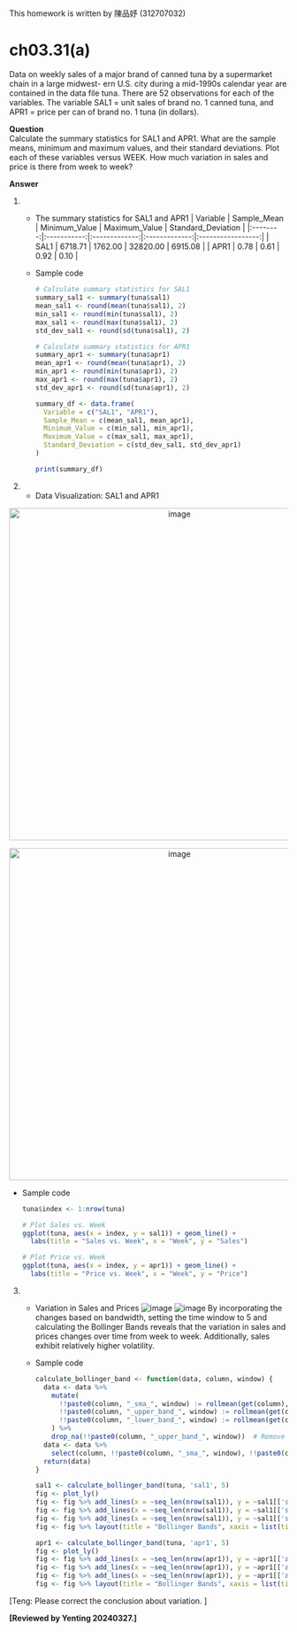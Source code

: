 ##
This homework is written by 陳品妤 (312707032)

# ch03.31(a)
Data on weekly sales of a major brand of canned tuna by a supermarket chain in a large midwest- ern U.S. city during a mid-1990s calendar year are contained in the data file tuna. There are 52 observations for each of the variables. The variable SAL1 = unit sales of brand no. 1 canned tuna, and APR1 = price per can of brand no. 1 tuna (in dollars).

**Question** \
Calculate the summary statistics for SAL1 and APR1. What are the sample means, minimum and maximum values, and their standard deviations. Plot each of these variables versus WEEK. How much variation in sales and price is there from week to week?

**Answer**
1. - The summary statistics for SAL1 and APR1
      | Variable | Sample_Mean | Minimum_Value | Maximum_Value | Standard_Deviation |
      |:--------:|:-----------:|:-------------:|:-------------:|:-----------------:|
      |   SAL1   |   6718.71   |    1762.00    |    32820.00   |      6915.08      |
      |   APR1   |     0.78    |      0.61     |      0.92     |        0.10       |

   - Sample code
      ```r
      # Calculate summary statistics for SAL1
      summary_sal1 <- summary(tuna$sal1)
      mean_sal1 <- round(mean(tuna$sal1), 2)
      min_sal1 <- round(min(tuna$sal1), 2)
      max_sal1 <- round(max(tuna$sal1), 2)
      std_dev_sal1 <- round(sd(tuna$sal1), 2)
      
      # Calculate summary statistics for APR1
      summary_apr1 <- summary(tuna$apr1)
      mean_apr1 <- round(mean(tuna$apr1), 2)
      min_apr1 <- round(min(tuna$apr1), 2)
      max_apr1 <- round(max(tuna$apr1), 2)
      std_dev_apr1 <- round(sd(tuna$apr1), 2)
      
      summary_df <- data.frame(
        Variable = c("SAL1", "APR1"),
        Sample_Mean = c(mean_sal1, mean_apr1),
        Minimum_Value = c(min_sal1, min_apr1),
        Maximum_Value = c(max_sal1, max_apr1),
        Standard_Deviation = c(std_dev_sal1, std_dev_apr1)
      )
  
     print(summary_df)
2. - Data Visualization: SAL1 and APR1
<p align="center">
  <img src="https://github.com/HWTeng-Course/202402-Financial-Econometrics/assets/162009543/8c2da84f-4a42-454b-8f8f-30ec1e2f718f" alt="image" width="600">
</p>

<p align="center">
  <img src="https://github.com/HWTeng-Course/202402-Financial-Econometrics/assets/162009543/611e8a63-b4ea-4bd4-9794-dd77a6c74d9c" alt="image" width="600">
</p>


   - Sample code
        ```r
        tuna$index <- 1:nrow(tuna)
        
        # Plot Sales vs. Week
        ggplot(tuna, aes(x = index, y = sal1)) + geom_line() +
          labs(title = "Sales vs. Week", x = "Week", y = "Sales")
        
        # Plot Price vs. Week
        ggplot(tuna, aes(x = index, y = apr1)) + geom_line() +
          labs(title = "Price vs. Week", x = "Week", y = "Price")
3.  - Variation in Sales and Prices
      ![image](https://github.com/HWTeng-Course/202402-Financial-Econometrics/assets/162009543/95b27e46-1a87-4cff-971b-936f174714ac)
      ![image](https://github.com/HWTeng-Course/202402-Financial-Econometrics/assets/162009543/c3337e70-cb1e-4803-a38f-ba0044b16b29)
      By incorporating the changes based on bandwidth, setting the time window to 5 and calculating the Bollinger Bands reveals that the variation in sales and prices changes over time from week to week. Additionally, sales exhibit relatively higher volatility.
      
    - Sample code
      ```r
      calculate_bollinger_band <- function(data, column, window) {
        data <- data %>%
          mutate(
            !!paste0(column, "_sma_", window) := rollmean(get(column), k = window, fill = NA),
            !!paste0(column, "_upper_band_", window) := rollmean(get(column), k = window, fill = NA) + (rollapply(get(column), width = window, FUN = sd, align = "right", fill = NA, na.rm = TRUE) * 2),
            !!paste0(column, "_lower_band_", window) := rollmean(get(column), k = window, fill = NA) - (rollapply(get(column), width = window, FUN = sd, align = "right", fill = NA, na.rm = TRUE) * 2)
          ) %>%
          drop_na(!!paste0(column, "_upper_band_", window))  # Remove rows with NA in sma column
        data <- data %>%
          select(column, !!paste0(column, "_sma_", window), !!paste0(column, "_upper_band_", window), !!paste0(column, "_lower_band_", window))
        return(data)
      }
      
      sal1 <- calculate_bollinger_band(tuna, 'sal1', 5)
      fig <- plot_ly()
      fig <- fig %>% add_lines(x = ~seq_len(nrow(sal1)), y = ~sal1[['sal1']], name = 'sal1', type = 'scatter', mode = 'lines')
      fig <- fig %>% add_lines(x = ~seq_len(nrow(sal1)), y = ~sal1[['sal1_upper_band_5']], name = 'sal1_upper_band_5', type = 'scatter', mode = 'lines')
      fig <- fig %>% add_lines(x = ~seq_len(nrow(sal1)), y = ~sal1[['sal1_lower_band_5']], name = 'sal1_lower_band_5', type = 'scatter', mode = 'lines')
      fig <- fig %>% layout(title = "Bollinger Bands", xaxis = list(title = "Week"), yaxis = list(title = "sal1"))

      apr1 <- calculate_bollinger_band(tuna, 'apr1', 5)
      fig <- plot_ly()
      fig <- fig %>% add_lines(x = ~seq_len(nrow(apr1)), y = ~apr1[['apr1']], name = 'apr1', type = 'scatter', mode = 'lines')
      fig <- fig %>% add_lines(x = ~seq_len(nrow(apr1)), y = ~apr1[['apr1_upper_band_5']], name = 'apr1_upper_band_5', type = 'scatter', mode = 'lines')
      fig <- fig %>% add_lines(x = ~seq_len(nrow(apr1)), y = ~apr1[['apr1_lower_band_5']], name = 'apr1_lower_band_5', type = 'scatter', mode = 'lines')
      fig <- fig %>% layout(title = "Bollinger Bands", xaxis = list(title = "Week"), yaxis = list(title = "apr1"))
[Teng: Please correct the conclusion about variation. ]

**[Reviewed by Yenting 20240327.]** 
